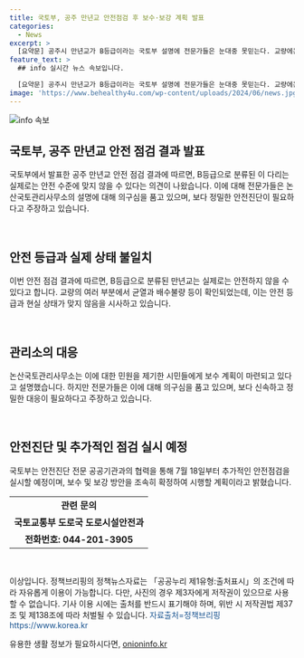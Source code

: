 ```yaml
---
title: 국토부, 공주 만년교 안전점검 후 보수·보강 계획 발표
categories:
  - News
excerpt: >
  [요약문] 공주시 만년교가 B등급이라는 국토부 설명에 전문가들은 눈대중 못믿는다. 교량에는 균열과 배수불량 등이 확인돼 보수·보강 방안을 마련중. 안전진단 전문 공공기관과 점검기관이 추가 안전점검을 실시하여 보수·보강 방안을 조속히 확정할 예정.민원제기에 대한 답변은 보수계획이라고 한다.
feature_text: >
  ## info 실시간 뉴스 속보입니다.

  [요약문] 공주시 만년교가 B등급이라는 국토부 설명에 전문가들은 눈대중 못믿는다. 교량에는 균열과 배수불량 등이 확인돼 보수·보강 방안을 마련중. 안전진단 전문 공공기관과 점검기관이 추가 안전점검을 실시하여 보수·보강 방안을 조속히 확정할 예정.민원제기에 대한 답변은 보수계획이라고 한다.
image: 'https://www.behealthy4u.com/wp-content/uploads/2024/06/news.jpg'
---
```


<p><img src="https://www.behealthy4u.com/wp-content/uploads/2024/06/news.jpg" alt="info 속보" /></p>

<h2 data-ke-size="size26">국토부, 공주 만년교 안전 점검 결과 발표</h2>

<p>국토부에서 발표한 공주 만년교 안전 점검 결과에 따르면, B등급으로 분류된 이 다리는 실제로는 안전 수준에 맞지 않을 수 있다는 의견이 나왔습니다. 이에 대해 전문가들은 논산국토관리사무소의 설명에 대해 의구심을 품고 있으며, 보다 정밀한 안전진단이 필요하다고 주장하고 있습니다.</p>

<p data-ke-size="size16">&nbsp;</p>

<h2 data-ke-size="size24">안전 등급과 실제 상태 불일치</h2>

<p>이번 안전 점검 결과에 따르면, B등급으로 분류된 만년교는 실제로는 안전하지 않을 수 있다고 합니다. 교량의 여러 부분에서 균열과 배수불량 등이 확인되었는데, 이는 안전 등급과 현실 상태가 맞지 않음을 시사하고 있습니다.</p>

<p data-ke-size="size16">&nbsp;</p>

<h2 data-ke-size="size24">관리소의 대응</h2>

<p>논산국토관리사무소는 이에 대한 민원을 제기한 시민들에게 보수 계획이 마련되고 있다고 설명했습니다. 하지만 전문가들은 이에 대해 의구심을 품고 있으며, 보다 신속하고 정밀한 대응이 필요하다고 주장하고 있습니다.</p>

<p data-ke-size="size16">&nbsp;</p>

<h2 data-ke-size="size24">안전진단 및 추가적인 점검 실시 예정</h2>

<p>국토부는 안전진단 전문 공공기관과의 협력을 통해 7월 18일부터 추가적인 안전점검을 실시할 예정이며, 보수 및 보강 방안을 조속히 확정하여 시행할 계획이라고 밝혔습니다.</p>

<table>
    <tbody>
        <tr>
            <td style="text-align: center; height: 17px;"><b>관련 문의</b></td>
        </tr>
        <tr>
            <td style="text-align: center; height: 17px;"><b>국토교통부 도로국 도로시설안전과</b></td>
        </tr>
        <tr>
            <td style="text-align: center; height: 17px;"><b>전화번호: 044-201-3905</b></td>
        </tr>
    </tbody>
</table>

<p data-ke-size="size16">&nbsp;</p>

<p>이상입니다. 정책브리핑의 정책뉴스자료는 「공공누리 제1유형:출처표시」의 조건에 따라 자유롭게 이용이 가능합니다. 다만, 사진의 경우 제3자에게 저작권이 있으므로 사용할 수 없습니다. 기사 이용 시에는 출처를 반드시 표기해야 하며, 위반 시 저작권법 제37조 및 제138조에 따라 처벌될 수 있습니다. <span style="color: #1a5490;">자료출처=정책브리핑 https://www.korea.kr</span></p>
유용한 생활 정보가 필요하시다면, <a href="https://onioninfo.kr" rel="dofollow">onioninfo.kr</a>


